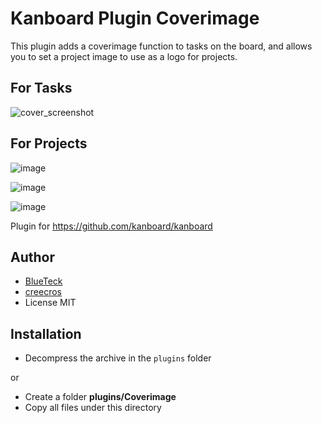Kanboard Plugin Coverimage
==========================

This plugin adds a coverimage function to tasks on the board, and allows you to set a project image to use as a logo for projects.

## For Tasks
![cover_screenshot](https://cloud.githubusercontent.com/assets/1961634/23507319/c7e38892-ff4c-11e6-90c5-453f9bda4a0f.png)

## For Projects
![image](https://user-images.githubusercontent.com/26339368/46497665-3842a800-c7e9-11e8-8852-bfa60ec5ec3a.png)

![image](https://user-images.githubusercontent.com/26339368/46497695-4d1f3b80-c7e9-11e8-9861-61b08821f7ba.png)

![image](https://user-images.githubusercontent.com/26339368/46497724-5dcfb180-c7e9-11e8-82ea-173d633f602d.png)


Plugin for https://github.com/kanboard/kanboard

Author
------

- [BlueTeck](https://github.com/BlueTeck)
- [creecros](https://github.com/creecros)
- License MIT

Installation
------------

- Decompress the archive in the `plugins` folder

or

- Create a folder **plugins/Coverimage**
- Copy all files under this directory
